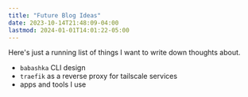 ```yaml
---
title: "Future Blog Ideas"
date: 2023-10-14T21:48:09-04:00
lastmod: 2024-01-01T14:01:22-05:00
---
```


Here's just a running list of things I want to write down thoughts about.

- `babashka` CLI design
- `traefik` as a reverse proxy for tailscale services
- apps and tools I use
